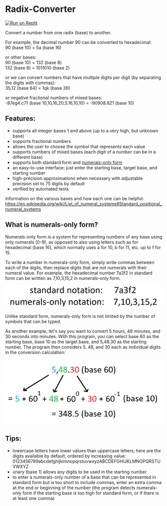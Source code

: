 # Radix-Converter
[![Run on Replit](https://repl.it/badge/github/wheelercj/Radix-Converter)](https://replit.com/@wheelercj/Radix-Converter)

Convert a number from one radix (base) to another.

For example, the decimal number 90 can be converted to hexadecimal:  
90 (base 10) = 5a (base 16)

or other bases:  
90 (base 10) = 132 (base 8)  
132 (base 8) = 1011010 (base 2)

or we can convert numbers that have multiple digits per digit (by separating the digits with commas):  
35,12 (base 64) = 1qk (base 36)

or negative fractional numbers of mixed bases:  
-87eg4.c71 (base 10,10,16,20,5.16,10,10) = -90908.821 (base 10)

## Features:
- supports all integer bases 1 and above (up to a very high, but unknown base)
- supports fractional numbers
- allows the user to choose the symbol that represents each value
- supports numbers of mixed bases (each digit of a number can be in a different base)
- supports both standard form and [numerals-only form](https://github.com/wheelercj/Radix-Converter/tree/master#what-is-numerals-only-form)
- an easy-to-use interface: just enter the starting base, target base, and starting number
- high-precision approximations when necessary with adjustable precision set to 75 digits by default
- verified by automated tests

Information on the various bases and how each one can be helpful:  
https://en.wikipedia.org/wiki/List_of_numeral_systems#Standard_positional_numeral_systems

## What is numerals-only form?
Numerals-only form is a system for representing numbers of any base using only numerals (0-9), as opposed to also using letters such as for hexadecimal (base 16), which normally uses a for 10, b for 11, etc. up to f for 15.

To write a number in numerals-only form, simply write commas between each of the digits, then replace digits that are not numerals with their numeral value. For example, the hexadecimal number 7a3f2 in standard form can be written as 7,10,3,15,2 in numerals-only form.

![Numerals-only notation example](docs/numeralsOnlyNotationExample.png)

Unlike standard form, numerals-only form is not limited by the number of symbols that can be typed.

As another example, let's say you want to convert 5 hours, 48 minutes, and 30 seconds into minutes. With this program, you can select base 60 as the starting base, base 10 as the target base, and 5,48.30 as the starting number. The program then considers 5, 48, and 30 each as individual digits in the conversion calculation:

![Numerals-only notation base 60 example](docs/numeralsOnlyNotationExample2.png)

## Tips:
- lowercase letters have lower values than uppercase letters; here are the digits available by default, ordered by increasing value: 0123456789abcdefghijklmnopqrstuvwxyzABCDEFGHIJKLMNOPQRSTUVWXYZ
- unary (base 1) allows any digits to be used in the starting number
- to enter a numerals-only number of a base that can be represented in standard form but is too short to include commas, enter an extra comma at the end or beginning of the number (the program detects numerals-only form if the starting base is too high for standard form, or if there is at least one comma)
